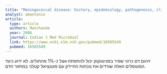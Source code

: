 ```yaml
---
title: "Meningococcal disease: history, epidemiology, pathogenesis, clinical manifestations, diagnosis, antimicrobial susceptibility and prevention"
analyst: amantonio
article:
  type: article
  authors: Manchanda
  year: 2006
  journal: Indian J Med Microbiol
  link: https://www.ncbi.nlm.nih.gov/pubmed/16505549
  pubmed: 16505549
---
```


זיהום דם כרוני שפיר במנינגוקוק יכול להתפתח אצל כ-1% מהחולים. לא ידוע כיצד המטופלים האלה שורדים את נוכחות החיידק עם פוטנציאל קטלני במחזור הדם.
